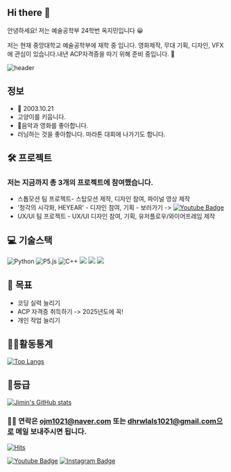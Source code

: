 ## Hi there 👋

안녕하세요! 저는 예술공학부 24학번 옥지민입니다 😀


저는 현재 중앙대학교 예술공학부에 재학 중 입니다. 
영화제작, 무대 기획, 디자인, VFX에 관심이 있습니다.내년 ACP자격증을 따기 위해 준비 중입니다. 🚗

![header](https://capsule-render.vercel.app/api?type=wave&color=auto&height=300&section=header&text=Hi%20I%20AM%20Jimin&fontSize=90)

## 정보
- 🎂 2003.10.21
- 고양이를 키웁니다.
- 👀음악과 영화를 좋아합니다.
- 러닝하는 것을 좋아합니다. 마라톤 대회에 나가기도 합니다.

## 🛠 프로젝트
###  저는 지금까지 총 3개의 프로젝트에 참여했습니다.
- 스톱모션 팀 프로젝트- 스탑모션 제작, 디자인 참여, 파이널 영상 제작
- '청각의 시각화, HEYEAR' - 디자인 참여, 기획 - 보러가기 -> [![Youtube Badge](https://img.shields.io/badge/Youtube-ff0000?style=flat-square&logo=youtube&link=https://www.youtube.com/watch?v=Mjarsi7XNoo)](https://www.youtube.com/watch?v=Mjarsi7XNoo) 
- <OASIS> UX/UI 팀 프로젝트 - UX/UI 디자인 참여, 기획, 유저플로우/와이어프레임 제작


 ## 💻 기술스택
![Python](https://img.shields.io/badge/Python-14354C?style=for-the-badge&logo=python&logoColor=white)
![P5.js](https://img.shields.io/badge/p5%20js-ED225D?style=for-the-badge&logo=p5dotjs&logoColor=white)
![C++](https://img.shields.io/badge/C%2B%2B-00599C?style=for-the-badge&logo=c%2B%2B&logoColor=white)
<img src="https://img.shields.io/badge/adobe%20photoshop-%2331A8FF.svg?&style=for-the-badge&logo=adobe%20photoshop&logoColor=white" />
	  <img src="https://img.shields.io/badge/adobe%20illustrator-%23FF9A00.svg?&style=for-the-badge&logo=adobe%20illustrator&logoColor=black" />
	  <img src="https://img.shields.io/badge/adobe%20premiere%20pro-%239999FF.svg?&style=for-the-badge&logo=adobe%20premiere%20pro&logoColor=black" />

## 🌱 목표
- 코딩 실력 늘리기
- ACP 자격증 취득하기 -> 2025년도에 꼭!
- 개인 작업 늘리기

## 🧑‍💻활동통계
[![Top Langs](https://github-readme-stats.vercel.app/api/top-langs/?username=OkJimin)](https://github.com/anuraghazra/github-readme-stats)

## 🏅등급
[![Jimin's GitHub stats](https://github-readme-stats.vercel.app/api?username=OkJimin)](https://github.com/anuraghazra/github-readme-stats)

### 🙋‍♂️ 연락은 ojm1021@naver.com 또는 dhrwlals1021@gmail.com으로 메일 보내주시면 됩니다.
  
[![Hits](https://hits.seeyoufarm.com/api/count/incr/badge.svg?url=https%3A%2F%2Fgithub.com%2FOkJimin%2Fhit-counter&count_bg=%2379C83D&title_bg=%23555555&icon=&icon_color=%23E7E7E7&title=hits&edge_flat=false)](https://hits.seeyoufarm.com)


[![Youtube Badge](https://img.shields.io/badge/Youtube-ff0000?style=flat-square&logo=youtube&link=https://www.youtube.com/@dhrwlals1021)](https://www.youtube.com/@dhrwlals1021) 
[![Instagram Badge](https://img.shields.io/badge/-Instagram-dd2a7b?style=flat-square&logo=instagram&logoColor=white&link=https://www.instagram.com/okive_at/)](https://www.instagram.com/okive_at/) 

